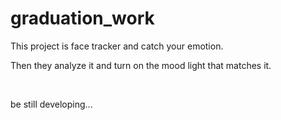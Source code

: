 # graduation_work
<p>This project is face tracker and catch your emotion.</p>
<p>Then they analyze it and turn on the mood light that matches it.</p>
<br />
<p>be still developing...<p>
